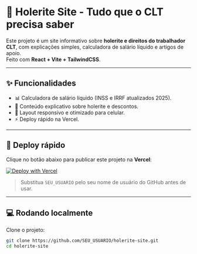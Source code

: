 # 💼 Holerite Site - Tudo que o CLT precisa saber

Este projeto é um site informativo sobre **holerite e direitos do trabalhador CLT**, com explicações simples, calculadora de salário líquido e artigos de apoio.  
Feito com **React + Vite + TailwindCSS**.

---

## ✨ Funcionalidades
- 📊 Calculadora de salário líquido (INSS e IRRF atualizados 2025).  
- 📖 Conteúdo explicativo sobre holerite e descontos.  
- 📱 Layout responsivo e otimizado para celular.  
- ⚡ Deploy rápido na Vercel.  

---

## 🚀 Deploy rápido

Clique no botão abaixo para publicar este projeto na **Vercel**:

[![Deploy with Vercel](https://vercel.com/button)](https://vercel.com/new/clone?repository-url=https://github.com/AlanSilva/MEUHOLERITE-site)

> Substitua `SEU_USUARIO` pelo seu nome de usuário do GitHub antes de usar.

---

## 💻 Rodando localmente

Clone o projeto:

```bash
git clone https://github.com/SEU_USUARIO/holerite-site.git
cd holerite-site
